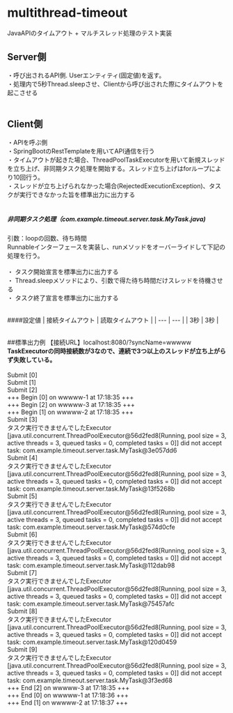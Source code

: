 # multithread-timeout
JavaAPIのタイムアウト + マルチスレッド処理のテスト実装<br>
## Server側
・呼び出されるAPI側. Userエンティティ(固定値)を返す。 <br>
・処理内で5秒Thread.sleepさせ、Clientから呼び出された際にタイムアウトを起こさせる
<br><br>

## Client側
・APIを呼ぶ側 <br>
・SpringBootのRestTemplateを用いてAPI通信を行う<br>
・タイムアウトが起きた場合、ThreadPoolTaskExecutorを用いて新規スレッドを立ち上げ、非同期タスク処理を開始する。スレッド立ち上げはforループにより10回行う。<br>
・スレッドが立ち上げられなかった場合(RejectedExecutionException)、タスクが実行できなかった旨を標準出力に出力する
<br><br>
##### 非同期タスク処理（com.example.timeout.server.task.MyTask.java)
引数：loopの回数、待ち時間<br>
Runnableインターフェースを実装し、runメソッドをオーバーライドして下記の処理を行う。<br>
<br>
・ タスク開始宣言を標準出力に出力する<br>
・ Thread.sleepメソッドにより、引数で得た待ち時間だけスレッドを待機させる<br>
・ タスク終了宣言を標準出力に出力する<br>
<br>


####設定値
| 接続タイムアウト  | 読取タイムアウト |
| --- | --- |
| 3秒  | 3秒  |
<br><br>


##標準出力例
【接続URL】localhost:8080/?syncName=wwwww<br>
**TaskExecutorの同時接続数が3なので、連続で3つ以上のスレッドが立ち上がらず失敗している。**
<br><br>
Submit [0]<br>
Submit [1]<br>
Submit [2]<br>
+++ Begin [0] on wwwww-1 at 17:18:35 +++<br>
+++ Begin [2] on wwwww-3 at 17:18:35 +++<br>
+++ Begin [1] on wwwww-2 at 17:18:35 +++<br>
Submit [3]<br>
タスク実行できませんでしたExecutor [java.util.concurrent.ThreadPoolExecutor@56d2fed8[Running, pool size = 3, active threads = 3, queued tasks = 0, completed tasks = 0]] did not accept task: com.example.timeout.server.task.MyTask@3e057dd6<br>
Submit [4]<br>
タスク実行できませんでしたExecutor [java.util.concurrent.ThreadPoolExecutor@56d2fed8[Running, pool size = 3, active threads = 3, queued tasks = 0, completed tasks = 0]] did not accept task: com.example.timeout.server.task.MyTask@13f5268b<br>
Submit [5]<br>
タスク実行できませんでしたExecutor [java.util.concurrent.ThreadPoolExecutor@56d2fed8[Running, pool size = 3, active threads = 3, queued tasks = 0, completed tasks = 0]] did not accept task: com.example.timeout.server.task.MyTask@574d0cfe<br>
Submit [6]<br>
タスク実行できませんでしたExecutor [java.util.concurrent.ThreadPoolExecutor@56d2fed8[Running, pool size = 3, active threads = 3, queued tasks = 0, completed tasks = 0]] did not accept task: com.example.timeout.server.task.MyTask@112dab98<br>
Submit [7]<br>
タスク実行できませんでしたExecutor [java.util.concurrent.ThreadPoolExecutor@56d2fed8[Running, pool size = 3, active threads = 3, queued tasks = 0, completed tasks = 0]] did not accept task: com.example.timeout.server.task.MyTask@75457afc<br>
Submit [8]<br>
タスク実行できませんでしたExecutor [java.util.concurrent.ThreadPoolExecutor@56d2fed8[Running, pool size = 3, active threads = 3, queued tasks = 0, completed tasks = 0]] did not accept task: com.example.timeout.server.task.MyTask@120d0459<br>
Submit [9]<br>
タスク実行できませんでしたExecutor [java.util.concurrent.ThreadPoolExecutor@56d2fed8[Running, pool size = 3, active threads = 3, queued tasks = 0, completed tasks = 0]] did not accept task: com.example.timeout.server.task.MyTask@3f3ed68<br>
+++ End [2] on wwwww-3 at 17:18:35 +++<br>
+++ End [0] on wwwww-1 at 17:18:36 +++<br>
+++ End [1] on wwwww-2 at 17:18:37 +++<br>